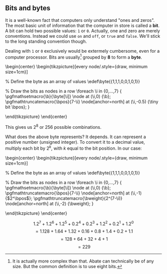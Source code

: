 ## Bits and bytes

It is a well-known fact that computers only understand "ones and zeros". The most basic unit of information that the computer in store is called a **bit**. A bit can hold two possible values: `1` or `0`. Actually, one and zero are merely conventions. Instead we could use `on` and `off`, or `true` and `false`. We'll stick to the long standing convention though.

Dealing with `1` or `0` exclusively would be extermely cumbersome, even for a computer processor. Bits are usually[^byte] grouped by **8** to form a **byte**.

[^byte]: It is actually more complex than that. Abate can technically be of any size. But the common definition is to use eight bits.

\begin{center}
\begin{tikzpicture}[every node/.style={draw, minimum size=1cm}]

% Define the byte as an array of values
\edef\byte{{1,1,1,0,0,1,0,1}}

% Draw the bits as nodes in a row
\foreach \i in {0,...,7} {
  \pgfmathsetmacro{\b}{\byte[\i]}
  \node at (\i,0) {\b};
  \pgfmathtruncatemacro{\bpos}{7-\i}
  \node[anchor=north] at (\i,-0.5) {\tiny bit \bpos};
}

\end{tikzpicture}
\end{center}

This gives us $2^8$ or $256$ possible combinations.

What does the above byte represents? It depends. It can represent a positive number (unsigned integer). To convert it to a decimal value, multiply each bit by $2^k$, with $k$ equal to the bit position. In our case:

\begin{center}
\begin{tikzpicture}[every node/.style={draw, minimum size=1cm}]

% Define the byte as an array of values
\edef\byte{{1,1,1,0,0,1,0,1}}

% Draw the bits as nodes in a row
\foreach \i in {0,...,7} {
  \pgfmathsetmacro{\b}{\byte[\i]}
  \node at (\i,0) {\b};
  \pgfmathtruncatemacro{\bpos}{7-\i}
  \node[anchor=north] at (\i,-1) {$2^\bpos$};
  \pgfmathtruncatemacro{\bweight}{2^(7-\i)}
  \node[anchor=north] at (\i,-2) {\bweight};
}

\end{tikzpicture}
\end{center}

$$1.2^7 + 1.2^6 + 1.2^5+ 0.2^4+ 0.2^3 + 1.2^2 + 0.2^1 + 1.2^0$$
$$= 1.128 + 1.64 + 1.32 + 0.16 + 0.8 + 1.4 + 0.2 + 1.1$$
$$= 128 + 64 + 32 + 4 + 1$$
$$= 229$$

